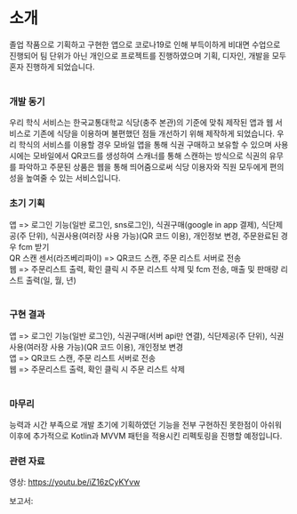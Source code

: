 # 소개
졸업 작품으로 기획하고 구현한 앱으로 코로나19로 인해 부득이하게 비대면 수업으로 진행되어 팀 단위가 아닌 개인으로 프로젝트를 진행하였으며 기획, 디자인, 개발을 모두 혼자 진행하게 되었습니다.<br>
<br>
### 개발 동기
우리 학식 서비스는 한국교통대학교 식당(충주 본관)의 기준에 맞춰 제작된 앱과 웹 서비스로 기존에 식당을 이용하며 불편했던 점들 개선하기 위해 제작하게 되었습니다. 우리 학식의 서비스를 이용할 경우 모바일 앱을 통해 식권 구매하고 보유할 수 있으며 사용 시에는 모바일에서 QR코드를 생성하여 스캐너를 통해 스캔하는 방식으로 식권의 유무를 파악하고 주문된 상품은 웹을 통해 띄어줌으로써 식당 이용자와 직원 모두에게 편의성을 높여줄 수 있는 서비스입니다.
<br>
### 초기 기획
앱 => 로그인 기능(일반 로그인, sns로그인), 식권구매(google in app 결제), 식단제공(주 단위), 식권사용(여러장 사용 가능)(QR 코드 이용), 개인정보 변경, 주문완료된 경우 fcm 받기<br>
QR 스캔 센서(라즈베리파이) => QR코드 스캔, 주문 리스트 서버로 전송<br>
웹 => 주문리스트 출력, 확인 클릭 시 주문 리스트 삭제 및 fcm 전송, 매출 및 판매량 리스트 출력(일, 월, 년)<br>
<br>
### 구현 결과
앱 => 로그인 기능(일반 로그인), 식권구매(서버 api만 연결), 식단제공(주 단위), 식권사용(여러장 사용 가능)(QR 코드 이용), 개인정보 변경<br>
앱 => QR코드 스캔, 주문 리스트 서버로 전송<br>
웹 => 주문리스트 출력, 확인 클릭 시 주문 리스트 삭제<br>
<br>

### 마무리
능력과 시간 부족으로 개발 초기에 기획하였던 기능을 전부 구현하진 못한점이 아쉬워 이후에 추가적으로 Kotlin과 MVVM 패턴을 적용시킨 리펙토링을 진행할 예정입니다.

### 관련 자료
영상: https://youtu.be/iZ16zCyKYvw

보고서: 
